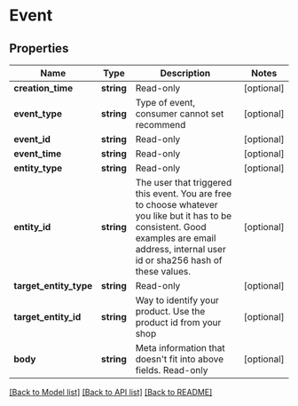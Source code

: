 # Event

## Properties
Name | Type | Description | Notes
------------ | ------------- | ------------- | -------------
**creation_time** | **string** | Read-only | [optional] 
**event_type** | **string** | Type of event, consumer cannot set recommend | [optional] 
**event_id** | **string** | Read-only | [optional] 
**event_time** | **string** | Read-only | [optional] 
**entity_type** | **string** | Read-only | [optional] 
**entity_id** | **string** | The user that triggered this event. You are free to choose whatever you like but it has to be consistent. Good examples are email address, internal user id or sha256 hash of these values. | [optional] 
**target_entity_type** | **string** | Read-only | [optional] 
**target_entity_id** | **string** | Way to identify your product. Use the product id from your shop | [optional] 
**body** | **string** | Meta information that doesn&#39;t fit into above fields. Read-only | [optional] 

[[Back to Model list]](../README.md#documentation-for-models) [[Back to API list]](../README.md#documentation-for-api-endpoints) [[Back to README]](../README.md)


